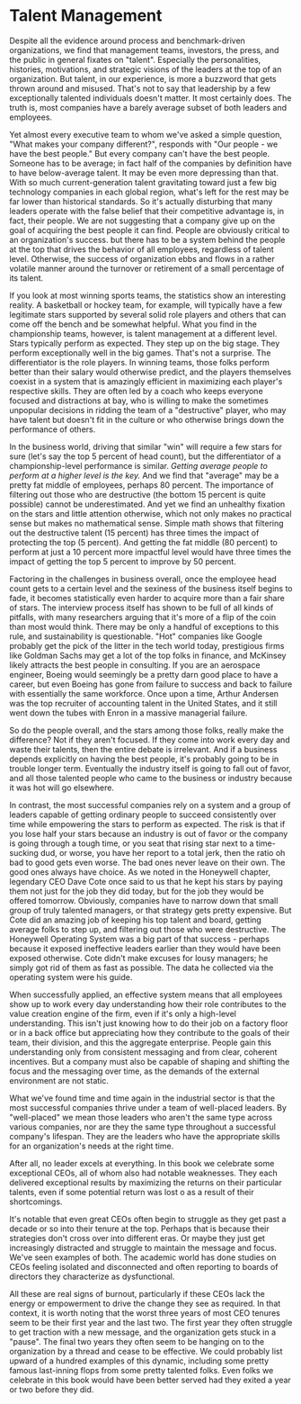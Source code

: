 # Talent Management


Despite all the evidence around process and benchmark-driven organizations, we find that management teams, investors, the press, and the public in general fixates on "talent". Especially the personalities, histories, motivations, and strategic visions of the leaders at the top of an organization. But talent, in our experience, is more a buzzword that gets thrown around and misused. That's not to say that leadership by a few exceptionally talented individuals doesn't matter. It most certainly does. The truth is, most companies have a barely average subset of both leaders and employees.

Yet almost every executive team to whom we've asked a simple question, "What makes your company different?", responds with "Our people - we have the best people." But every company can't have the best people. Someone has to be average; in fact half of the companies by definition have to have below-average talent. It may be even more depressing than that. With so much current-generation talent gravitating toward just a few big technology companies in each global region, what's left for the rest may be far lower than historical standards. So it's actually disturbing that many leaders operate with the false belief that their competitive advantage is, in fact, their people. We are not suggesting that a company give up on the goal of acquiring the best people it can find. People are obviously critical to an organization's success. but there has to be a system behind the people at the top that drives the behavior of all employees, regardless of talent level. Otherwise, the success of organization ebbs and flows in a rather volatile manner around the turnover or retirement of a small percentage of its talent.

If you look at most winning sports teams, the statistics show an interesting reality. A basketball or hockey team, for example, will typically have a few legitimate stars supported by several solid role players and others that can come off the bench and be somewhat helpful. What you find in the championship teams, however, is talent management at a different level. Stars typically perform as expected. They step up on the big stage. They perform exceptionally well in the big games. That's not a surprise. The differentiator is the role players. In winning teams, those folks perform better than their salary would otherwise predict, and the players themselves coexist in a system that is amazingly efficient in maximizing each player's respective skills. They are often led by a coach who keeps everyone focused and distractions at bay, who is willing to make the sometimes unpopular decisions in ridding the team of a "destructive" player, who may have talent but doesn't fit in the culture or who otherwise brings down the performance of others.

In the business world, driving that similar "win" will require a few stars for sure (let's say the top 5 percent of head count), but the differentiator of a championship-level performance is similar. *Getting average people to perform at a higher level is the key.* And we find that "average" may be a pretty fat middle of employees, perhaps 80 percent. The importance of filtering out those who are destructive (the bottom 15 percent is quite possible) cannot be underestimated. And yet we find an unhealthy fixation on the stars and little attention otherwise, which not only makes no practical sense but makes no mathematical sense. Simple math shows that filtering out the destructive talent (15 percent) has three times the impact of protecting the top (5 percent). And getting the fat middle (80 percent) to perform at just a 10 percent more impactful level would have three times the impact of getting the top 5 percent to improve by 50 percent.

Factoring in the challenges in business overall, once the employee head count gets to a certain level and the sexiness of the business itself begins to fade, it becomes statistically even harder to acquire more than a fair share of stars. The interview process itself has shown to be full of all kinds of pitfalls, with many researchers arguing that it's more of a flip of the coin than most would think. There may be only a handful of exceptions to this rule, and sustainability is questionable. "Hot" companies like Google probably get the pick of the litter in the tech world today, prestigious firms like Goldman Sachs may get a lot of the top folks in finance, and McKinsey likely attracts the best people in consulting. If you are an aerospace engineer, Boeing would seemingly be a pretty darn good place to have a career, but even Boeing has gone from failure to success and back to failure with essentially the same workforce. Once upon a time, Arthur Andersen was the top recruiter of accounting talent in the United States, and it still went down the tubes with Enron in a massive managerial failure.


So do the people overall, and the stars among those folks, really make the difference? Not if they aren't focused. If they come into work every day and waste their talents, then the entire debate is irrelevant. And if a business depends explicitly on having the best people, it's probably going to be in trouble longer term. Eventually the industry itself is going to fall out of favor, and all those talented people who came to the business or industry because it was hot will go elsewhere.

In contrast, the most successful companies rely on a system and a group of leaders capable of getting ordinary people to succeed consistently over time while empowering the stars to perform as expected. The risk is that if you lose half your stars because an industry is out of favor or the company is going through a tough time, or you seat that rising star next to a time-sucking dud, or worse, you have her report to a total jerk, then the ratio oh bad to good gets even worse. The bad ones never leave on their own. The good ones always have choice. As we noted in the Honeywell chapter, legendary CEO Dave Cote once said to us that he kept his stars by paying them not just for the job they did today, but for the job they would be offered tomorrow. Obviously, companies have to narrow down that small group of truly talented managers, or that strategy gets pretty expensive. But Cote did an amazing job of keeping his top talent and board, getting average folks to step up, and filtering out those who were destructive. The Honeywell Operating System was a big part of that success - perhaps because it exposed ineffective leaders earlier than they would have been exposed otherwise. Cote didn't make excuses for lousy managers; he simply got rid of them as fast as possible. The data he collected via the operating system were his guide.

When successfully applied, an effective system means that all employees show up to work every day understanding how their role contributes to the value creation engine of the firm, even if it's only a high-level understanding. This isn't just knowing how to do their job on a factory floor or in a back office but appreciating how they contribute to the goals of their team, their division, and this the aggregate enterprise. People gain this understanding only from consistent messaging and from clear, coherent incentives. But a company must also be capable of shaping and shifting the focus and the messaging over time, as the demands of the external environment are not static.

What we've found time and time again in the industrial sector is that the most successful companies thrive under a team of well-placed leaders. By "well-placed" we mean those leaders who aren't the same type across various companies, nor are they the same type throughout a successful company's lifespan. They are the leaders who have the appropriate skills for an organization's needs at the right time.

After all, no leader excels at everything. In this book we celebrate some exceptional CEOs, all of whom also had notable weaknesses. They each delivered exceptional results by maximizing the returns on their particular talents, even if some potential return was lost o as a result of their shortcomings.

It's notable that even great CEOs often begin to struggle as they get past a decade or so into their tenure at the top. Perhaps that is because their strategies don't cross over into different eras. Or maybe they just get increasingly distracted and struggle to maintain the message and focus. We've seen examples of both. The academic world has done studies on CEOs feeling isolated and disconnected and often reporting to boards of directors they characterize as dysfunctional.

All these are real signs of burnout, particularly if these CEOs lack the energy or empowerment to drive the change they see as required. In that context, it is worth noting that the worst three years of most CEO tenures seem to be their first year and the last two. The first year they often struggle to get traction with a new message, and the organization gets stuck in a "pause". The final two years they often seem to be hanging on to the organization by a thread and cease to be effective. We could probably list upward of a hundred examples of this dynamic, including some pretty famous last-inning flops from some pretty talented folks. Even folks we celebrate in this book would have been better served had they exited a year or two before they did.



